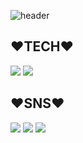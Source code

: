 ![header](https://capsule-render.vercel.app/api?type=wave&color=auto&height=300&section=header&text=JIYOON%20README&fontSize=90)



## ❤️TECH❤️

<img src="https://img.shields.io/badge/Git-orange?style=for-the-badge&lo   go=git&logoColor=white"> <img src="https://img.shields.io/badge/java-yellow?style=for-the-badge&logo=Java&logoColor=black">                     

## ❤️SNS❤️

<img src="https://img.shields.io/badge/Instagram-pink?style=for-the-badge&logo=INSTAGRAM&logoColor=black"> <img src="https://img.shields.io/badge/facebook-blue?style=for-the-badge&logo=facebook&logoColor=white"> <img src="https://img.shields.io/badge/Kakaotalk-yellow?style=for-the-badge&logo=kakao&logoColor=black">

